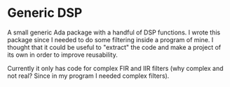 # Generic DSP
A small generic Ada package with a handful of DSP functions.  I wrote this package since I needed to do some filtering inside a program of mine.  I thought that it could be useful to "extract" the code and make a project of its own in order to improve reusability.

Currently it only has code for complex FIR and IIR filters (why complex and not real?  Since in my program I needed complex filters).
